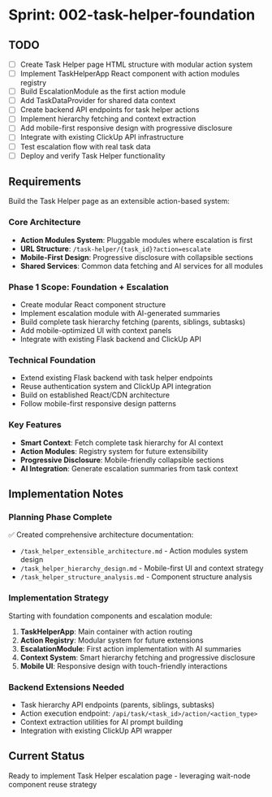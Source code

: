 # Sprint: 002-task-helper-foundation

## TODO
- [ ] Create Task Helper page HTML structure with modular action system
- [ ] Implement TaskHelperApp React component with action modules registry  
- [ ] Build EscalationModule as the first action module
- [ ] Add TaskDataProvider for shared data context
- [ ] Create backend API endpoints for task helper actions
- [ ] Implement hierarchy fetching and context extraction
- [ ] Add mobile-first responsive design with progressive disclosure
- [ ] Integrate with existing ClickUp API infrastructure
- [ ] Test escalation flow with real task data
- [ ] Deploy and verify Task Helper functionality

## Requirements
Build the Task Helper page as an extensible action-based system:

### Core Architecture
- **Action Modules System**: Pluggable modules where escalation is first
- **URL Structure**: `/task-helper/{task_id}?action=escalate`  
- **Mobile-First Design**: Progressive disclosure with collapsible sections
- **Shared Services**: Common data fetching and AI services for all modules

### Phase 1 Scope: Foundation + Escalation
- Create modular React component structure
- Implement escalation module with AI-generated summaries
- Build complete task hierarchy fetching (parents, siblings, subtasks)
- Add mobile-optimized UI with context panels
- Integrate with existing Flask backend and ClickUp API

### Technical Foundation
- Extend existing Flask backend with task helper endpoints
- Reuse authentication system and ClickUp API integration
- Build on established React/CDN architecture
- Follow mobile-first responsive design patterns

### Key Features
- **Smart Context**: Fetch complete task hierarchy for AI context
- **Action Modules**: Registry system for future extensibility  
- **Progressive Disclosure**: Mobile-friendly collapsible sections
- **AI Integration**: Generate escalation summaries from task context

## Implementation Notes

### Planning Phase Complete
✅ Created comprehensive architecture documentation:
- `/task_helper_extensible_architecture.md` - Action modules system design
- `/task_helper_hierarchy_design.md` - Mobile-first UI and context strategy  
- `/task_helper_structure_analysis.md` - Component structure analysis

### Implementation Strategy
Starting with foundation components and escalation module:
1. **TaskHelperApp**: Main container with action routing
2. **Action Registry**: Modular system for future extensions
3. **EscalationModule**: First action implementation with AI summaries
4. **Context System**: Smart hierarchy fetching and progressive disclosure
5. **Mobile UI**: Responsive design with touch-friendly interactions

### Backend Extensions Needed
- Task hierarchy API endpoints (parents, siblings, subtasks)
- Action execution endpoint: `/api/task/<task_id>/action/<action_type>`
- Context extraction utilities for AI prompt building
- Integration with existing ClickUp API wrapper

## Current Status
Ready to implement Task Helper escalation page - leveraging wait-node component reuse strategy